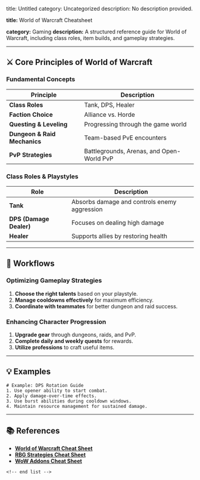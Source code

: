 title: Untitled
category: Uncategorized
description: No description provided.

**title:** World of Warcraft Cheatsheet

**category:** Gaming
**description:** A structured reference guide for World of Warcraft, including class roles, item builds, and gameplay strategies.

---

## ⚔️ **Core Principles of World of Warcraft**

### **Fundamental Concepts**

| Principle                          | Description                               |
| ---------------------------------- | ----------------------------------------- |
| **Class Roles**              | Tank, DPS, Healer                         |
| **Faction Choice**           | Alliance vs. Horde                        |
| **Questing & Leveling**      | Progressing through the game world        |
| **Dungeon & Raid Mechanics** | Team-based PvE encounters                 |
| **PvP Strategies**           | Battlegrounds, Arenas, and Open-World PvP |

### **Class Roles & Playstyles**

| Role                          | Description                                  |
| ----------------------------- | -------------------------------------------- |
| **Tank**                | Absorbs damage and controls enemy aggression |
| **DPS (Damage Dealer)** | Focuses on dealing high damage               |
| **Healer**              | Supports allies by restoring health          |

---

## 🔄 **Workflows**

### **Optimizing Gameplay Strategies**

1. **Choose the right talents** based on your playstyle.
2. **Manage cooldowns effectively** for maximum efficiency.
3. **Coordinate with teammates** for better dungeon and raid success.

### **Enhancing Character Progression**

1. **Upgrade gear** through dungeons, raids, and PvP.
2. **Complete daily and weekly quests** for rewards.
3. **Utilize professions** to craft useful items.

---

## 💡 **Examples**

```plaintext
# Example: DPS Rotation Guide
1. Use opener ability to start combat.  
2. Apply damage-over-time effects.  
3. Use burst abilities during cooldown windows.  
4. Maintain resource management for sustained damage.  
```

---

## 📚 **References**

- **[World of Warcraft Cheat Sheet](https://cheatography.com/davechild/cheat-sheets/world-of-warcraft/)**
- **[RBG Strategies Cheat Sheet](https://cheatography.com/playwithfiggy/cheat-sheets/world-of-warcraft-rbg-strategies/)**
- **[WoW Addons Cheat Sheet](https://www.curseforge.com/wow/addons/cheatsheet)**

```
<!-- end list -->
```